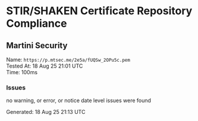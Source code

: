 # STIR/SHAKEN Certificate Repository Compliance

## Martini Security

Name: `https://p.mtsec.me/2e5a/fUQSw_2OPu5c.pem`\
Tested At: 18 Aug 25 21:01 UTC\
Time: 100ms

### Issues

no warning, or error, or notice date level issues were found

Generated: 18 Aug 25 21:13 UTC